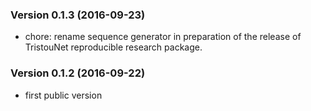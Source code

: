 ### Version 0.1.3 (2016-09-23)

  - chore: rename sequence generator in preparation of the release of
    TristouNet reproducible research package.

### Version 0.1.2 (2016-09-22)

  - first public version
